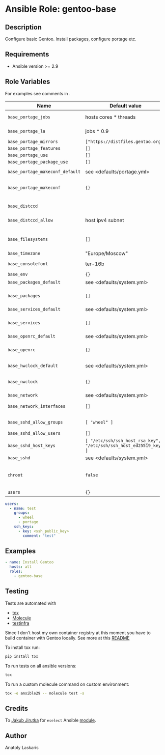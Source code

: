 # Ansible Role: gentoo-base

## Description

Configure basic Gentoo. Install packages, configure portage etc.

## Requirements

- Ansible version >= 2.9

## Role Variables

For examples see comments in <defaults>.

| Name | Default value | Description |
| ---- | ------------- | ----------- |
| `base_portage_jobs` | hosts cores * threads | used in `MAKEOPTS` and emerge opts |
| `base_portage_la` | jobs * 0.9 | load average, used in `MAKEOPTS` and emerge opts |
| `base_portage_mirrors` | `["https://distfiles.gentoo.org"]` | |
| `base_portage_features` | `[]` | |
| `base_portage_use` | `[]` | |
| `base_portage_package_use` | `[]` | |
| `base_portage_makeconf_default` | see <defaults/portage.yml> | used to construct `/etc/portage/make.conf` |
| `base_portage_makeconf` | `{}` | host/group vars, will be merged with `base_portage_makeconf_default` |
|||
| `base_distccd` | | distccd config, see <defaults/distcc.yml> |
| `base_distccd_allow` | host ipv4 subnet | list of ips/subnets allowed to connect to distccd |
|||
| `base_filesystems` | `[]` | filesystem to mount and add to fstab, see <defaults/system.yml> |
| `base_timezone` | "Europe/Moscow" | |
| `base_consolefont` | ter-16b | one of `/usr/share/consolefonts` |
| `base_env` | `{}` | variables to set with eselect |
| `base_packages_default` | see <defaults/system.yml> | list of packages to install |
| `base_packages` | `[]` | list of packages to install, will be added to `base_packages_default` |
| `base_services_default` | see <defaults/system.yml> | list of services to enable |
| `base_services` | `[]` | list of services to enable, will be added to `base_services_default` |
| `base_openrc_default` | see <defaults/system.yml> | used to construct `/etc/rc.conf` |
| `base_openrc` | `{}` | host/group vars, will be merged with `base_openrc_default` |
| `base_hwclock_default` | see <defaults/system.yml> | used to construct `/etc/conf.d/hwclock` |
| `base_nwclock` | `{}` | host/group vars, will be merged with `base_hwclock_default` |
| `base_network` | see <defaults/system.yml> |
| `base_network_interfaces` | `[]` | list of network interfaces to enable |
|||
| `base_sshd_allow_groups` | `[ "wheel" ]` | only allow users from groups to connect |
| `base_sshd_allow_users` | `[]` | only allow users to connect |
| `base_sshd_host_keys` | `[ "/etc/ssh/ssh_host_rsa_key", "/etc/ssh/ssh_host_ed25519_key" ]` | enabled cryptosystems |
| `base_sshd` | see <defaults/system.yml> | sshd config |
| `chroot` | `false` | whether system this host is running again is in chroot - if `true` some services will not be restarted |
| `users` | `{}` | map of users, see below |

```yaml
users:
  - name: test
    groups:
      - wheel
      - portage
    ssh_keys:
      - key: <ssh_public_key>
        comment: "test"
```

## Examples
```yaml
- name: Install Gentoo
  hosts: all
  roles:
    - gentoo-base
```

## Testing
Tests are automated with

- [tox](https://tox.readthedocs.io/en/latest/)
- [Molecule](http://molecule.readthedocs.org/en/latest/)
- [testinfra](https://testinfra.readthedocs.io/en/latest/index.html)

Since I don't host my own container registry at this moment you have to build container with Gentoo locally. See more at this [README](../../dockerfiles/)

To install tox run:
```sh
pip install tox
```

To run tests on all ansible versions:
```sh
tox
```

To run a custom molecule command on custom environment:
```sh
tox -e ansible29 -- molecule test -s
```

## Credits
To [Jakub Jirutka](https://github.com/jirutka) for `eselect` Ansible [module](https://github.com/gentoo-ansible/role-base/blob/master/library/eselect]).

## Author
Anatoly Laskaris
